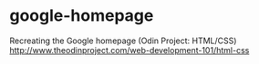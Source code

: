 # google-homepage
Recreating the Google homepage (Odin Project: HTML/CSS)
http://www.theodinproject.com/web-development-101/html-css
